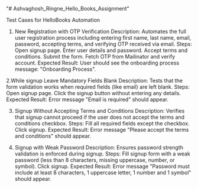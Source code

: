 "# Ashvaghosh_Ringne_Hello_Books_Assignment" 

Test Cases for HelloBooks Automation
1. New Registration with OTP Verification
Description:
Automates the full user registration process including entering first name, last name, email, password, accepting terms, and verifying OTP received via email.
Steps:
Open signup page.
Enter user details and password.
Accept terms and conditions.
Submit the form.
Fetch OTP from Mailinator and verify account.
Expected Result:
User should see the onboarding process message: "Onboarding Process".

2.While signup Leave Mandatory Fields Blank
Description:
Tests that the form validation works when required fields (like email) are left blank.
Steps:
Open signup page.
Click the signup button without entering any details.
Expected Result:
Error message "Email is required" should appear.

3. Signup Without Accepting Terms and Conditions
Description:
Verifies that signup cannot proceed if the user does not accept the terms and conditions checkbox.
Steps:
Fill all required fields except the checkbox.
Click signup.
Expected Result:
Error message "Please accept the terms and conditions" should appear.

4. Signup with Weak Password
Description:
Ensures password strength validation is enforced during signup.
Steps:
Fill signup form with a weak password (less than 8 characters, missing uppercase, number, or symbol).
Click signup.
Expected Result:
Error message "Password must include at least 8 characters, 1 uppercase letter, 1 number and 1 symbol" should appear.
